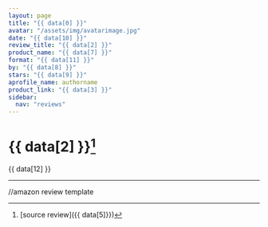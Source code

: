 ```yaml
---
layout: page
title: "{{ data[0] }}"
avatar: "/assets/img/avatarimage.jpg"
date: "{{ data[10] }}"
review_title: "{{ data[2] }}"
product_name: "{{ data[7] }}"
format: "{{ data[11] }}"
by: "{{ data[8] }}"
stars: "{{ data[9] }}"
aprofile_name: authorname
product_link: "{{ data[3] }}"
sidebar:
  nav: "reviews"
---
```


# {{ data[2] }}[^1]

{{ data[12] }}

* * *
[^1]: [source review]({{ data[5]}})

//amazon review template
